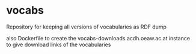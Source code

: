 # vocabs

Repository for keeping all versions of vocabularies as RDF dump

also Dockerfile to create the vocabs-downloads.acdh.oeaw.ac.at instance to give download links of the vocabularies
